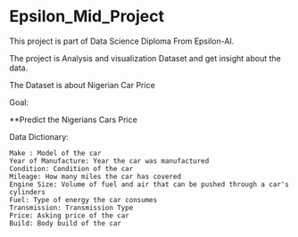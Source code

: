 # Epsilon_Mid_Project

This project is part of Data Science Diploma From Epsilon-AI. 

The project is Analysis and visualization Dataset and get insight about the data.

The Dataset is about Nigerian Car Price

Goal:

**Predict the Nigerians Cars Price

Data Dictionary:

    Make : Model of the car
    Year of Manufacture: Year the car was manufactured
    Condition: Condition of the car
    Mileage: How many miles the car has covered
    Engine Size: Volume of fuel and air that can be pushed through a car's cylinders
    Fuel: Type of energy the car consumes
    Transmission: Transmission Type
    Price: Asking price of the car
    Build: Body build of the car
